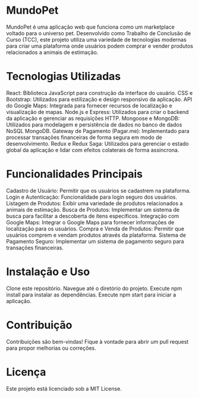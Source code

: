 # MundoPet
MundoPet é uma aplicação web que funciona como um marketplace voltado para o universo pet. Desenvolvido como Trabalho de Conclusão de Curso (TCC), este projeto utiliza uma variedade de tecnologias modernas para criar uma plataforma onde usuários podem comprar e vender produtos relacionados a animais de estimação.

# Tecnologias Utilizadas

React: Biblioteca JavaScript para construção da interface do usuário.
CSS e Bootstrap: Utilizados para estilização e design responsivo da aplicação.
API do Google Maps: Integrada para fornecer recursos de localização e visualização de mapas.
Node.js e Express: Utilizados para criar o backend da aplicação e gerenciar as requisições HTTP.
Mongoose e MongoDB: Utilizados para modelagem e persistência de dados no banco de dados NoSQL MongoDB.
Gateway de Pagamento (Pagar.me): Implementado para processar transações financeiras de forma segura em modo de desenvolvimento.
Redux e Redux Saga: Utilizados para gerenciar o estado global da aplicação e lidar com efeitos colaterais de forma assíncrona.


# Funcionalidades Principais

Cadastro de Usuário: Permitir que os usuários se cadastrem na plataforma.
Login e Autenticação: Funcionalidade para login seguro dos usuários.
Listagem de Produtos: Exibir uma variedade de produtos relacionados a animais de estimação.
Busca de Produtos: Implementar um sistema de busca para facilitar a descoberta de itens específicos.
Integração com Google Maps: Integrar o Google Maps para fornecer informações de localização para os usuários.
Compra e Venda de Produtos: Permitir que usuários comprem e vendam produtos através da plataforma.
Sistema de Pagamento Seguro: Implementar um sistema de pagamento seguro para transações financeiras.


# Instalação e Uso
Clone este repositório.
Navegue até o diretório do projeto.
Execute npm install para instalar as dependências.
Execute npm start para iniciar a aplicação.


# Contribuição
Contribuições são bem-vindas! Fique à vontade para abrir um pull request para propor melhorias ou correções.

# Licença
Este projeto está licenciado sob a MIT License.